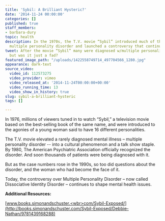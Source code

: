 ```yaml
---
title: 'Sybil: A Brilliant Hysteric?'
date: '2014-11-24 00:00:00'
categories: []
published: true
staff_members:
- barbara-dury
topic: health
description: In the 1970s, the T.V. movie “Sybil” introduced much of the nation to
  multiple personality disorder and launched a controversy that continues to resonate.
tweet: After the movie “Sybil” many were diagnosed w/multiple personality disorder,
  but was it just a fad?
featured_image_path: "/uploads/1422558749714_497704566_1280.jpg"
appearance: dark-text
source_video:
  video_id: 112573275
  video_provider: vimeo
  video_released_at: '2014-11-24T00:00:00+00:00'
  video_running_time: 13
  video_show_in_history: true
slug: sybil-a-brilliant-hysteric
tags: []

---
```

In 1976, millions of viewers tuned in to watch “Sybil,” a television movie based on the best-selling book of the same name, and were introduced to the agonies of a young woman said to have 16 different personalities.

The T.V. movie elevated a rarely diagnosed mental illness – multiple personality disorder -- into a cultural phenomenon and a talk show staple. By 1980, The American Psychiatric Association officially recognized the disorder. And soon thousands of patients were being diagnosed with it.

But as the case numbers rose in the 1990s, so too did questions about the disorder, and the woman who had become the face of it.

Today, the controversy over Multiple Personality Disorder – now called Dissociative Identity Disorder – continues to shape mental health issues.

**Additional Resources:**

[www.books.simonandschuster.<wbr>com/Sybil-Exposed/](http://books.simonandschuster.com/Sybil-Exposed/Debbie-Nathan/9781439168288)

